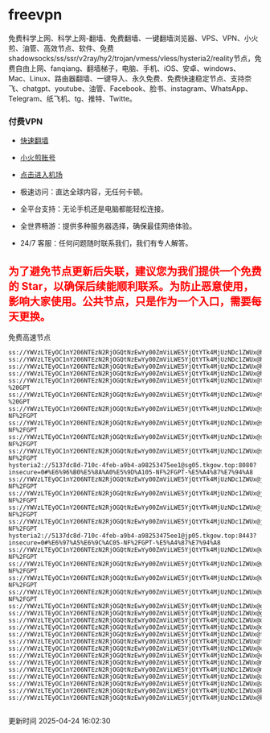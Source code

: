 # freevpn

免费科学上网、科学上网-翻墙、免费翻墙、一键翻墙浏览器、VPS、VPN、小火煎、油管、高效节点、软件、免费shadowsocks/ss/ssr/v2ray/hy2/trojan/vmess/vless/hysteria2/reality节点，免费自由上网、fanqiang、翻墙梯子，电脑、手机、iOS、安卓、windows、Mac、Linux、路由器翻墙、一键导入、永久免费、免费快速稳定节点、支持奈飞、chatgpt、youtube、油管、Facebook、脸书、instagram、WhatsApp、Telegram、纸飞机、tg、推特、Twitte。

### 付费VPN
* [快速翻墙](https://uhuio.top/) 

* [小火煎账号](https://free-clash.top/) 

* [点击进入机场](https://uhuio.top/) 

* 极速访问：直达全球内容，无任何卡顿。

* 全平台支持：无论手机还是电脑都能轻松连接。

* 全世界畅游：提供多种服务器选择，确保最佳网络体验。

* 24/7 客服：任何问题随时联系我们，我们有专人解答。

## <font color="red">为了避免节点更新后失联，建议您为我们提供一个免费的 Star，以确保后续能顺利联系。为防止恶意使用，影响大家使用。公共节点，只是作为一个入口，需要每天更换。</font>

免费高速节点

```ss://YWVzLTEyOC1nY206NTEzN2RjOGQtNzEwYy00ZmViLWE5YjQtYTk4MjUzNDc1ZWUx@hk01.jgrtoioceaw.help:50384#%E9%A6%99%E6%B8%AF01
ss://YWVzLTEyOC1nY206NTEzN2RjOGQtNzEwYy00ZmViLWE5YjQtYTk4MjUzNDc1ZWUx@hk02.jigreliewolf.click:17889#%E9%A6%99%E6%B8%AF02
ss://YWVzLTEyOC1nY206NTEzN2RjOGQtNzEwYy00ZmViLWE5YjQtYTk4MjUzNDc1ZWUx@hk03.jigreliewolf.click:10838#%E9%A6%99%E6%B8%AF03
ss://YWVzLTEyOC1nY206NTEzN2RjOGQtNzEwYy00ZmViLWE5YjQtYTk4MjUzNDc1ZWUx@hk04.jgrtoioceaw.help:29956#%E9%A6%99%E6%B8%AF04
ss://YWVzLTEyOC1nY206NTEzN2RjOGQtNzEwYy00ZmViLWE5YjQtYTk4MjUzNDc1ZWUx@hk05.ijgelrkasd.click:41284#%E9%A6%99%E6%B8%AF05
ss://YWVzLTEyOC1nY206NTEzN2RjOGQtNzEwYy00ZmViLWE5YjQtYTk4MjUzNDc1ZWUx@tw01.jigreliewolf.click:30995#%E5%8F%B0%E6%B9%BE01%20-%20GPT
ss://YWVzLTEyOC1nY206NTEzN2RjOGQtNzEwYy00ZmViLWE5YjQtYTk4MjUzNDc1ZWUx@tw02.ijgelrkasd.click:22610#%E5%8F%B0%E6%B9%BE02%20-%20GPT
ss://YWVzLTEyOC1nY206NTEzN2RjOGQtNzEwYy00ZmViLWE5YjQtYTk4MjUzNDc1ZWUx@sg01.jgrtoioceaw.help:55559#%E6%96%B0%E5%8A%A0%E5%9D%A101%20-NF%2FGPT
ss://YWVzLTEyOC1nY206NTEzN2RjOGQtNzEwYy00ZmViLWE5YjQtYTk4MjUzNDc1ZWUx@sg02.jigreliewolf.click:40574#%E6%96%B0%E5%8A%A0%E5%9D%A102%20-NF%2FGPT
ss://YWVzLTEyOC1nY206NTEzN2RjOGQtNzEwYy00ZmViLWE5YjQtYTk4MjUzNDc1ZWUx@sg03.ijgelrkasd.click:23716#%E6%96%B0%E5%8A%A0%E5%9D%A103%20-NF%2FGPT
ss://YWVzLTEyOC1nY206NTEzN2RjOGQtNzEwYy00ZmViLWE5YjQtYTk4MjUzNDc1ZWUx@sg04.jgrtoioceaw.help:17971#%E6%96%B0%E5%8A%A0%E5%9D%A104%20-NF%2FGPT
hysteria2://5137dc8d-710c-4feb-a9b4-a98253475ee1@sg05.tkgow.top:8080?insecure=0#%E6%96%B0%E5%8A%A0%E5%9D%A105-NF%2FGPT-%E5%A4%87%E7%94%A8
ss://YWVzLTEyOC1nY206NTEzN2RjOGQtNzEwYy00ZmViLWE5YjQtYTk4MjUzNDc1ZWUx@jp01.jgrtoioceaw.help:58645#%E6%97%A5%E6%9C%AC01%20-NF%2FGPT
ss://YWVzLTEyOC1nY206NTEzN2RjOGQtNzEwYy00ZmViLWE5YjQtYTk4MjUzNDc1ZWUx@jp02.jgrtoioceaw.help:47462#%E6%97%A5%E6%9C%AC02%20-NF%2FGPT
ss://YWVzLTEyOC1nY206NTEzN2RjOGQtNzEwYy00ZmViLWE5YjQtYTk4MjUzNDc1ZWUx@jp03.jigreliewolf.click:33414#%E6%97%A5%E6%9C%AC03%20-NF%2FGPT
ss://YWVzLTEyOC1nY206NTEzN2RjOGQtNzEwYy00ZmViLWE5YjQtYTk4MjUzNDc1ZWUx@jp04.ijgelrkasd.click:58223#%E6%97%A5%E6%9C%AC04%20-NF%2FGPT
hysteria2://5137dc8d-710c-4feb-a9b4-a98253475ee1@jp05.tkgow.top:8443?insecure=0#%E6%97%A5%E6%9C%AC05-NF%2FGPT-%E5%A4%87%E7%94%A8
ss://YWVzLTEyOC1nY206NTEzN2RjOGQtNzEwYy00ZmViLWE5YjQtYTk4MjUzNDc1ZWUx@us01.jgrtoioceaw.help:48129#%E7%BE%8E%E5%9B%BD01%20-NF%2FGPT
ss://YWVzLTEyOC1nY206NTEzN2RjOGQtNzEwYy00ZmViLWE5YjQtYTk4MjUzNDc1ZWUx@us02.jgrtoioceaw.help:44907#%E7%BE%8E%E5%9B%BD02%20-NF%2FGPT
ss://YWVzLTEyOC1nY206NTEzN2RjOGQtNzEwYy00ZmViLWE5YjQtYTk4MjUzNDc1ZWUx@us03.jigreliewolf.click:43330#%E7%BE%8E%E5%9B%BD03%20-NF%2FGPT
ss://YWVzLTEyOC1nY206NTEzN2RjOGQtNzEwYy00ZmViLWE5YjQtYTk4MjUzNDc1ZWUx@us04.ijgelrkasd.click:44130#%E7%BE%8E%E5%9B%BD04%20-NF%2FGPT
ss://YWVzLTEyOC1nY206NTEzN2RjOGQtNzEwYy00ZmViLWE5YjQtYTk4MjUzNDc1ZWUx@gb01.jgrtoioceaw.help:27765#%E8%8B%B1%E5%9B%BD01
ss://YWVzLTEyOC1nY206NTEzN2RjOGQtNzEwYy00ZmViLWE5YjQtYTk4MjUzNDc1ZWUx@gb02.jigreliewolf.click:52762#%E8%8B%B1%E5%9B%BD02
ss://YWVzLTEyOC1nY206NTEzN2RjOGQtNzEwYy00ZmViLWE5YjQtYTk4MjUzNDc1ZWUx@de01.jgrtoioceaw.help:20635#%E5%BE%B7%E5%9B%BD01
ss://YWVzLTEyOC1nY206NTEzN2RjOGQtNzEwYy00ZmViLWE5YjQtYTk4MjUzNDc1ZWUx@de02.jigreliewolf.click:52770#%E5%BE%B7%E5%9B%BD02
ss://YWVzLTEyOC1nY206NTEzN2RjOGQtNzEwYy00ZmViLWE5YjQtYTk4MjUzNDc1ZWUx@fr01.ijgelrkasd.click:32568#%E6%B3%95%E5%9B%BD01
ss://YWVzLTEyOC1nY206NTEzN2RjOGQtNzEwYy00ZmViLWE5YjQtYTk4MjUzNDc1ZWUx@fr02.jigreliewolf.click:45265#%E6%B3%95%E5%9B%BD02
ss://YWVzLTEyOC1nY206NTEzN2RjOGQtNzEwYy00ZmViLWE5YjQtYTk4MjUzNDc1ZWUx@ca01.jigreliewolf.click:30461#%E5%8A%A0%E6%8B%BF%E5%A4%A701
ss://YWVzLTEyOC1nY206NTEzN2RjOGQtNzEwYy00ZmViLWE5YjQtYTk4MjUzNDc1ZWUx@ca02.ijgelrkasd.click:24053#%E5%8A%A0%E6%8B%BF%E5%A4%A702
ss://YWVzLTEyOC1nY206NTEzN2RjOGQtNzEwYy00ZmViLWE5YjQtYTk4MjUzNDc1ZWUx@my01.jigreliewolf.click:52408#%E9%A9%AC%E6%9D%A5%E8%A5%BF%E4%BA%9A01
ss://YWVzLTEyOC1nY206NTEzN2RjOGQtNzEwYy00ZmViLWE5YjQtYTk4MjUzNDc1ZWUx@my02.ijgelrkasd.click:25519#%E9%A9%AC%E6%9D%A5%E8%A5%BF%E4%BA%9A02
ss://YWVzLTEyOC1nY206NTEzN2RjOGQtNzEwYy00ZmViLWE5YjQtYTk4MjUzNDc1ZWUx@au01.jgrtoioceaw.help:13460#%E6%BE%B3%E5%A4%A7%E5%88%A9%E4%BA%9A01
ss://YWVzLTEyOC1nY206NTEzN2RjOGQtNzEwYy00ZmViLWE5YjQtYTk4MjUzNDc1ZWUx@au02.ijgelrkasd.click:46073#%E6%BE%B3%E5%A4%A7%E5%88%A9%E4%BA%9A02
ss://YWVzLTEyOC1nY206NTEzN2RjOGQtNzEwYy00ZmViLWE5YjQtYTk4MjUzNDc1ZWUx@ko01.jgrtoioceaw.help:46108#%E9%9F%A9%E5%9B%BD01
ss://YWVzLTEyOC1nY206NTEzN2RjOGQtNzEwYy00ZmViLWE5YjQtYTk4MjUzNDc1ZWUx@ko02.jigreliewolf.click:50181#%E9%9F%A9%E5%9B%BD02


```
更新时间 2025-04-24 16:02:30